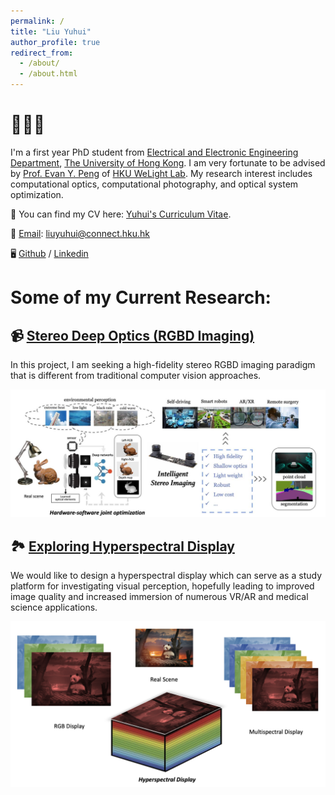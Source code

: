 ```yaml
---
permalink: /
title: "Liu Yuhui"
author_profile: true
redirect_from: 
  - /about/
  - /about.html
---
```


# 👩🏻‍💼 
I'm a first year PhD student from [Electrical and Electronic Engineering Department](https://www.eee.hku.hk/), [The University of Hong Kong](https://www.hku.hk/). I am very fortunate to be advised by [Prof. Evan Y. Peng](https://www.eee.hku.hk/~evanpeng/) of [HKU WeLight Lab](https://hku.welight.fun/). My research interest includes computational optics, computational photography, and optical system optimization.

📄 You can find my CV here: [Yuhui's Curriculum Vitae](../assets/Resume.pdf).

📮 [Email](liuyuhui@connect.hku.hk): liuyuhui@connect.hku.hk

🖥️ [Github](https://github.com/LorenaLyu) / [Linkedin](https://www.linkedin.com/in/yuhui-lyu-lorena/)


# Some of my Current Research:

## 📹 [Stereo Deep Optics (RGBD Imaging)](https://lorenalyu.github.io//portfolio/portfolio-1/)

In this project, I am seeking a high-fidelity stereo RGBD imaging paradigm that is different from traditional computer vision approaches.

<img src='/images/stereo.png'>


## 🏞️ [Exploring Hyperspectral Display](https://lorenalyu.github.io//portfolio/portfolio-2/)

We would like to design a hyperspectral display which can serve as a study platform for investigating visual perception, hopefully leading to improved image quality and increased immersion of numerous VR/AR and medical science applications. 

<img src='/images/hyper.png'>
